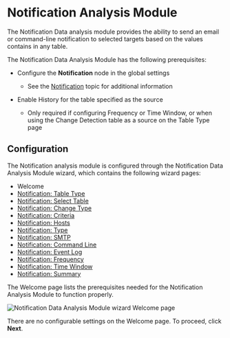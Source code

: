 # Notification Analysis Module

The Notification Data analysis module provides the ability to send an email or command-line
notification to selected targets based on the values contains in any table.

The Notification Data Analysis Module has the following prerequisites:

- Configure the **Notification** node in the global settings

    - See the
      [Notification](/docs/accessanalyzer/11.6/admin/settings/notification.md)
      topic for additional information

- Enable History for the table specified as the source

    - Only required if configuring Frequency or Time Window, or when using the Change Detection
      table as a source on the Table Type page

## Configuration

The Notification analysis module is configured through the Notification Data Analysis Module wizard,
which contains the following wizard pages:

- Welcome
- [Notification: Table Type](/docs/accessanalyzer/11.6/admin/analysis/notification/tabletype.md)
- [Notification: Select Table](/docs/accessanalyzer/11.6/admin/analysis/notification/selecttable.md)
- [Notification: Change Type](/docs/accessanalyzer/11.6/admin/analysis/notification/changetype.md)
- [Notification: Criteria](/docs/accessanalyzer/11.6/admin/analysis/notification/criteria.md)
- [Notification: Hosts](/docs/accessanalyzer/11.6/admin/analysis/notification/hosts.md)
- [Notification: Type](/docs/accessanalyzer/11.6/admin/analysis/notification/type.md)
- [Notification: SMTP](/docs/accessanalyzer/11.6/admin/analysis/notification/smtp.md)
- [Notification: Command Line](/docs/accessanalyzer/11.6/admin/analysis/notification/commandline.md)
- [Notification: Event Log](/docs/accessanalyzer/11.6/admin/analysis/notification/eventlog.md)
- [Notification: Frequency](/docs/accessanalyzer/11.6/admin/analysis/notification/frequency.md)
- [Notification: Time Window](/docs/accessanalyzer/11.6/admin/analysis/notification/timewindow.md)
- [Notification: Summary](/docs/accessanalyzer/11.6/admin/analysis/notification/summary.md)

The Welcome page lists the prerequisites needed for the Notification Analysis Module to function
properly.

![Notification Data Analysis Module wizard Welcome page](/img/product_docs/accessanalyzer/11.6/admin/analysis/notification/welcome.webp)

There are no configurable settings on the Welcome page. To proceed, click **Next**.
